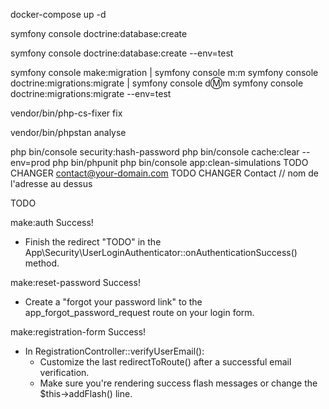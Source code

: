 docker-compose up -d

symfony console doctrine:database:create

symfony console doctrine:database:create --env=test

symfony console make:migration | symfony console m:m
symfony console doctrine:migrations:migrate | symfony console d:m:m
symfony console doctrine:migrations:migrate --env=test

vendor/bin/php-cs-fixer fix

vendor/bin/phpstan analyse

php bin/console security:hash-password
php bin/console cache:clear --env=prod
php bin/phpunit
php bin/console app:clean-simulations
TODO CHANGER contact@your-domain.com
TODO CHANGER Contact // nom de l'adresse au dessus

TODO

make:auth Success!

- Finish the redirect "TODO" in the App\Security\UserLoginAuthenticator::onAuthenticationSuccess() method.

make:reset-password Success!

- Create a "forgot your password link" to the app_forgot_password_request route on your login form.

make:registration-form Success!

- In RegistrationController::verifyUserEmail():
  - Customize the last redirectToRoute() after a successful email verification.
  - Make sure you're rendering success flash messages or change the $this->addFlash() line.
